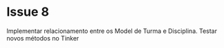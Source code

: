 # Issue 8

Implementar relacionamento entre os Model de Turma e Disciplina.
Testar novos métodos no Tinker


